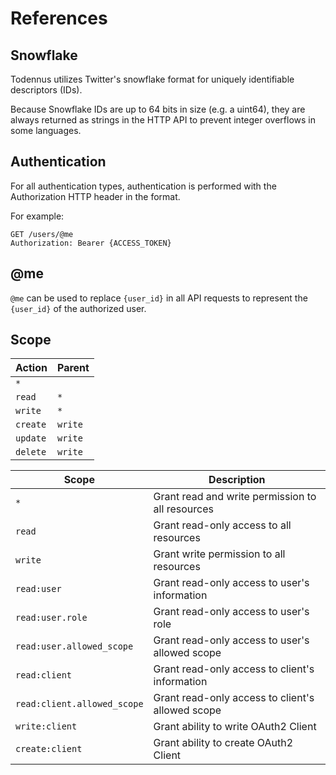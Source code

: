 # References

## Snowflake

Todennus utilizes Twitter's snowflake format for uniquely identifiable
descriptors (IDs).

Because Snowflake IDs are up to 64 bits in size (e.g. a uint64), they are always
returned as strings in the HTTP API to prevent integer overflows in some
languages.


## Authentication

For all authentication types, authentication is performed with the Authorization
HTTP header in the format.

For example:

```
GET /users/@me
Authorization: Bearer {ACCESS_TOKEN}
```

## @me

`@me` can be used to replace `{user_id}` in all API requests to represent the
`{user_id}` of the authorized user.

## Scope

| Action   | Parent  |
| -------- | ------- |
| `*`      |         |
| `read`   | `*`     |
| `write`  | `*`     |
| `create` | `write` |
| `update` | `write` |
| `delete` | `write` |

| Scope                       | Description                                      |
| --------------------------- | ------------------------------------------------ |
| `*`                         | Grant read and write permission to all resources |
| `read`                      | Grant read-only access to all resources          |
| `write`                     | Grant write permission to all resources          |
| `read:user`                 | Grant read-only access to user's information     |
| `read:user.role`            | Grant read-only access to user's role            |
| `read:user.allowed_scope`   | Grant read-only access to user's allowed scope   |
| `read:client`               | Grant read-only access to client's information   |
| `read:client.allowed_scope` | Grant read-only access to client's allowed scope |
| `write:client`              | Grant ability to write OAuth2 Client             |
| `create:client`             | Grant ability to create OAuth2 Client            |
